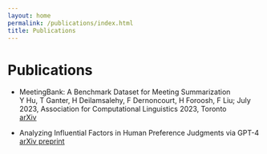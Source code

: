 ```yaml
---
layout: home
permalink: /publications/index.html
title: Publications
---
```


# Publications

- MeetingBank: A Benchmark Dataset for Meeting Summarization <br> Y Hu, T Ganter, H Deilamsalehy, F Dernoncourt, H Foroosh, F Liu; July 2023, Association for Computational Linguistics 2023, Toronto <br> [arXiv](https://arxiv.org/pdf/2305.17529.pdf)

- Analyzing Influential Factors in Human Preference Judgments via GPT-4 <br> [arXiv preprint](https://arxiv.org/pdf/2305.14702.pdf)
